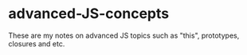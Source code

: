# advanced-JS-concepts
These are my notes on advanced JS topics such as "this", prototypes, closures and etc.
